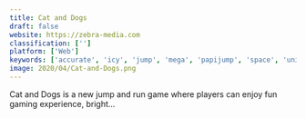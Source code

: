 ```yaml
---
title: Cat and Dogs
draft: false 
website: https://zebra-media.com
classification: ['']
platform: ['Web']
keywords: ['accurate', 'icy', 'jump', 'mega', 'papijump', 'space', 'unicorn']
image: 2020/04/Cat-and-Dogs.png
---
```

Cat and Dogs is a new jump and run game where players can enjoy fun gaming experience, bright...